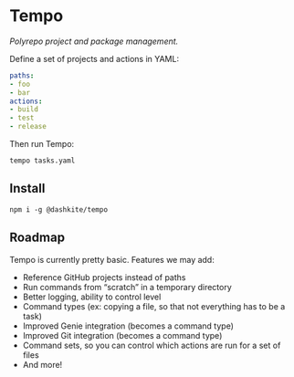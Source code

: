 # Tempo
*Polyrepo project and package management.*

Define a set of projects and actions in YAML:

```yaml
paths:
- foo
- bar
actions:
- build
- test
- release
```

Then run Tempo:

```shell
tempo tasks.yaml
```

## Install

```shell
npm i -g @dashkite/tempo
```

## Roadmap

Tempo is currently pretty basic. Features we may add:

- Reference GitHub projects instead of paths
- Run commands from “scratch” in a temporary directory
- Better logging, ability to control level
- Command types (ex: copying a file, so that not everything has to be a task)
- Improved Genie integration (becomes a command type)
- Improved Git integration (becomes a command type)
- Command sets, so you can control which actions are run for a set of files
- And more!
